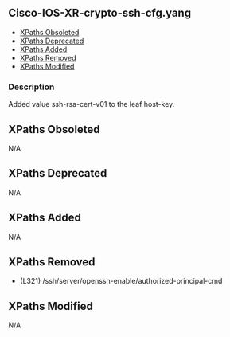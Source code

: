 ## Cisco-IOS-XR-crypto-ssh-cfg.yang

- [XPaths Obsoleted](#xpaths-obsoleted)
- [XPaths Deprecated](#xpaths-deprecated)
- [XPaths Added](#xpaths-added)
- [XPaths Removed](#xpaths-removed)
- [XPaths Modified](#xpaths-modified)

### Description

Added value ssh-rsa-cert-v01 to the leaf host-key.

## XPaths Obsoleted

N/A

## XPaths Deprecated

N/A

## XPaths Added

N/A

## XPaths Removed

- (L321)	/ssh/server/openssh-enable/authorized-principal-cmd

## XPaths Modified

N/A

